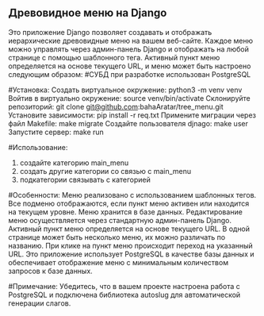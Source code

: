## **Древовидное меню на Django**
Это приложение Django позволяет создавать и отображать иерархические древовидные меню на вашем веб-сайте. Каждое меню можно управлять через админ-панель Django и отображать на любой странице с помощью шаблонного тега. Активный пункт меню определяется на основе текущего URL, и меню может быть настроено следующим образом:
#СУБД при разработке использован PostgreSQL

#Установка:
  Создать виртуальное окружение: python3 -m venv venv
  Войтив в виртуально окружение: source venv/bin/activate
  Склонируйте репозиторий: git clone git@github.com:bahaAratar/tree_menu.git
  Установите зависимости: pip install -r req.txt
  Примените миграции через файл Makefile: make migrate
  Создайте пользователя djnago: make user
  Запустите сервер: make run

#Использование:
  1) создайте категорию main_menu
  2) создать другие категории со связью с main_menu
  3) подкатегории связывать с категорией

#Особенности:
  Меню реализовано с использованием шаблонных тегов.
  Все подменю отображаются, если пункт меню активен или находится на текущем уровне.
  Меню хранится в базе данных.
  Редактирование меню осуществляется через стандартную админ-панель Django.
  Активный пункт меню определяется на основе текущего URL.
  В одной странице может быть несколько меню, их можно различать по названию.
  При клике на пункт меню происходит переход на указанный URL.
  Это приложение использует PostgreSQL в качестве базы данных и обеспечивает отображение меню с минимальным количеством запросов к базе данных.

#Примечание: Убедитесь, что в вашем проекте настроена работа с PostgreSQL и подключена библиотека autoslug для автоматической генерации слагов.


